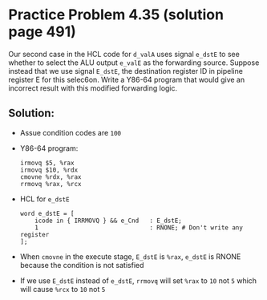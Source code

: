 # Practice Problem 4.35 (solution page 491)
Our second case in the HCL code for `d_valA` uses signal `e_dstE` to see whether to select the ALU output `e_valE` as the forwarding source. Suppose instead that we use signal `E_dstE`, the destination register ID in pipeline register E for this selec6on. Write a Y86-64 program that would give an incorrect result with this modified forwarding logic.

## Solution:

- Assue condition codes are `100`
- Y86-64 program:
    ```
    irmovq $5, %rax
    irmovq $10, %rdx
    cmovne %rdx, %rax
    rrmovq %rax, %rcx
    ```
- HCL for `e_dstE`
    ```
    word e_dstE = [
        icode in { IRRMOVQ } && e_Cnd   : E_dstE;
        1                               : RNONE; # Don't write any register
    ];
    ```

- When `cmovne` in the execute stage, `E_dstE` is `%rax`, `e_dstE` is RNONE because the condition is not satisfied

- If we use `E_dstE` instead of `e_dstE`, `rrmovq` will set `%rax` to `10` not `5` which will cause `%rcx` to `10` not `5`
